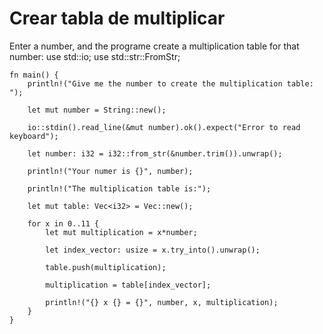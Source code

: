 # Crear tabla de multiplicar
Enter a number, and the programe create a multiplication table for that number:	use std::io;
	use std::str::FromStr;
	
	fn main() {
	    println!("Give me the number to create the multiplication table: ");
	
	    let mut number = String::new();
	
	    io::stdin().read_line(&mut number).ok().expect("Error to read keyboard");
	
	    let number: i32 = i32::from_str(&number.trim()).unwrap();
	    
	    println!("Your numer is {}", number);
	
	    println!("The multiplication table is:");
	
	    let mut table: Vec<i32> = Vec::new();
	
	    for x in 0..11 {
	        let mut multiplication = x*number;
	        
	        let index_vector: usize = x.try_into().unwrap();
	
	        table.push(multiplication);
	
	        multiplication = table[index_vector];
	
	        println!("{} x {} = {}", number, x, multiplication);
	    }
	}
